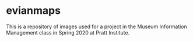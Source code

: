 # evianmaps
This is a repository of images used for a project in the Museum Information Management class in Spring 2020 at Pratt Institute.
